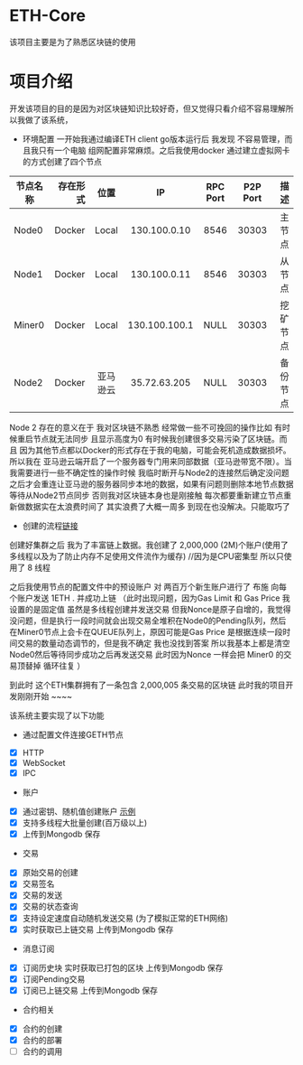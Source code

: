 # ETH-Core
该项目主要是为了熟悉区块链的使用 

# 项目介绍
开发该项目的目的是因为对区块链知识比较好奇，但又觉得只看介绍不容易理解所以我做了该系统，


- 环境配置
一开始我通过编译ETH client go版本运行后 我发现 不容易管理，而且我只有一个电脑 组网配置非常麻烦。之后我使用docker 通过建立虚拟网卡的方式创建了四个节点

| 节点名称  | 存在形式|  位置      |    IP         |  RPC Port|  P2P Port |  描述     |
| --------  | -----:  | :----:     |   :----:      | :----:   |    :----: | -----:    |
| Node0     | Docker  |  Local     | 130.100.0.10  |    8546  |    30303 | 主节点     |
| Node1     | Docker  |  Local     | 130.100.0.11  |    8546  |    30303 | 从节点     |
| Miner0    | Docker  |  Local     | 130.100.100.1 |    NULL  |    30303 | 挖矿节点   |
| Node2     | Docker  |  亚马逊云  | 35.72.63.205  |    NULL  |    30303 | 备份节点   |

Node 2 存在的意义在于 我对区块链不熟悉 经常做一些不可挽回的操作比如 有时候重启节点就无法同步 且显示高度为0  有时候我创建很多交易污染了区块链。而且 因为其他节点都以Docker的形式存在于我的电脑，可能会死机造成数据损坏。所以我在
亚马逊云端开启了一个服务器专门用来同部数据（亚马逊带宽不限）。当我需要进行一些不确定性的操作时候 我临时断开与Node2的连接然后确定没问题之后才会重连让亚马逊的服务器同步本地的数据，如果有问题则删除本地节点数据等待从Node2节点同步
否则我对区块链本身也是刚接触 每次都要重新建立节点重新做数据实在太浪费时间了 其实浪费了大概一周多 到现在也没解决。只能取巧了

- 创建的流程[链接](https://github.com/poppyz/ETH-Core/blob/master/Doc/%E4%BD%BF%E7%94%A8Docker%20%E6%90%AD%E5%BB%BAETH%E7%A7%81%E6%9C%89%E9%93%BE%E9%9B%86%E7%BE%A4.md)

创建好集群之后 我为了丰富链上数据。我创建了 2,000,000 (2M)个账户(使用了多线程以及为了防止内存不足使用文件流作为缓存)   //因为是CPU密集型 所以只使用了 8 线程

之后我使用节点的配置文件中的预设账户 对 两百万个新生账户进行了 布施 向每个账户发送 1ETH . 并成功上链 （此时出现问题，因为Gas Limit 和 Gas Price 我设置的是固定值 虽然是多线程创建并发送交易 但我Nonce是原子自增的，我觉得没问题，但是执行一段时间就会出现交易全堆积在Node0的Pending队列，然后在Miner0节点上会卡在QUEUE队列上，原因可能是Gas Price 是根据连续一段时间交易的数量动态调节的，但是我不确定 我也没找到答案 所以我基本上都是清空Node0然后等待同步成功之后再发送交易 此时因为Nonce 一样会把 Miner0 的交易顶替掉 循环往复 ）

到此时 这个ETH集群拥有了一条包含 2,000,005 条交易的区块链 此时我的项目开发刚刚开始 ~~~~

该系统主要实现了以下功能

* 通过配置文件连接GETH节点
 + [x] HTTP
 + [x] WebSocket
 + [x] IPC
* 账户
 + [x] 通过密钥、随机值创建账户 [示例](https://github.com/poppyz/ETH-Core/blob/master/Doc/Key2Pubkey2Address.md)
 + [x] 支持多线程大批量创建(百万级以上)
 + [x] 上传到Mongodb 保存
* 交易
 + [x] 原始交易的创建
 + [x] 交易签名
 + [x] 交易的发送
 + [x] 交易的状态查询
 + [x] 支持设定速度自动随机发送交易 (为了模拟正常的ETH网络)
 + [x] 实时获取已上链交易 上传到Mongodb 保存
* 消息订阅
 + [x] 订阅历史块 实时获取已打包的区块 上传到Mongodb 保存
 + [x] 订阅Pending交易
 + [x] 订阅已上链交易 上传到Mongodb 保存
* 合约相关
 + [x] 合约的创建
 + [x] 合约的部署
 + [ ] 合约的调用
